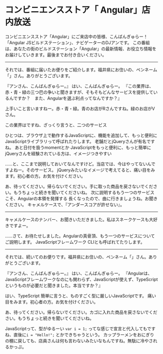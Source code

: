 # コンビニエンスストア「	Angular」店内放送

コンビニエンスストア「Angular」にご来店中の皆様、こんばんぎゅらー！　「Angular JSビルドステーション」、ナビゲーターのDJアンです。
この番組は、あなたの街のビルドステーション「Angular」の最新情報、お役立ち情報をお届けしていきます。最後までお付き合いください。

----

それでは、番組に届いたお便りをご紹介します。福井県にお住いの、ペンネーム「」さん。ありがとうございます。

『アンさん、こんばんぎゅらー。』
はい、こんばんぎゅらー。
『この業界は、赤・青・緑の三つ巴の争いと聞きますが、そもそもどんなサービスを提供しているんですか？　また、Angularを選ぶ利点ってなんですか？』

上手いこと言いますねー。赤・青・緑。青のお店がRさんですね。緑のお店がVさん。

この業界はですね、ざっくり言うと、二つのサービス

ひとつは、ブラウザ上で動作するJavaScriptに、機能を追加して、もっと便利に　JavaScriptライブラリって呼ばれたりします。
老舗だとjQueryさんが有名ですね。
あと日付を扱うmomentとか
JavaScriptをもっと便利に、もっと簡単に
jQueryさんを経験されている方は、イメージつきやすい

……と、ここまで説明しておいてなんですけど。当店では、今はやってないんですよねー。そのサービス。
jQueryみたいなイメージで考えてると、痛い目をみます。初心者の方。お気を付けください。

あ、待ってください。帰らないでください。手に取った商品を戻さないでください。もうちょっと続きを聞いてくださいね。
次に説明するもう一つのサービスこそ、Angularの本領を発揮する
長くなったので、曲に行きましょうね。お聞きください。
キャメルケースで、『アンダースコアが許せない』。

----

キャメルケースのナンバー、お聞きいただきました。私はスネークケースも大好きですよー。

……さて、お待たせしました。Angularの真骨頂、もう一つのサービスについてご説明します。
JavaScriptフレームワーク
CLIとも呼ばれてたりします。

----

それでは、続いてのお便りです。福井県にお住いの、ペンネーム「」さん。ありがとうございます。

『アンさん、こんばんぎゅらー。』
はい、こんばんぎゅらー。
『Angularは、JavaScriptフレームワークなのにも関わらず、JavaScriptが使えず、TypeScriptというものが必要だと聞きました。本当ですか？』

はい、TypeScript
簡単に言うと、ものすごく型に厳しいJavaScriptです。
痛い目をみます。初心者の方。お気を付けください。

あ、待ってください。帰らないでください。カゴに入れた商品を戻さないでください。もうちょっと続きを聞いてくださいね。

JavaScriptって、型がゆるーい
`var i = 1;` ってな感じで宣言と代入してもですね、直後に`i = "Hello!";` とかできちゃうという。
カップラーメンをおにぎりの棚に戻しても、店員さんは何も言わないみたいなもんですね。無駄に冷やされるかっぷ。
<!--stackedit_data:
eyJoaXN0b3J5IjpbMzcyODUyMjg0LC0yNzIyMjM2ODYsLTEyNz
IzMDE4ODUsLTkxNzU1MzM5NiwtMTU5MDQ0MzgzN119
-->